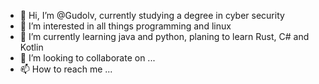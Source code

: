 - 👋 Hi, I’m @Gudolv, currently studying a degree in cyber security 
- 👀 I’m interested in all things programming and linux
- 🌱 I’m currently learning java and python, planing to learn Rust, C# and Kotlin
- 💞️ I’m looking to collaborate on ...
- 📫 How to reach me ...

<!---
Gudolv/Gudolv is a ✨ special ✨ repository because its `README.md` (this file) appears on your GitHub profile.
You can click the Preview link to take a look at your changes.
--->
